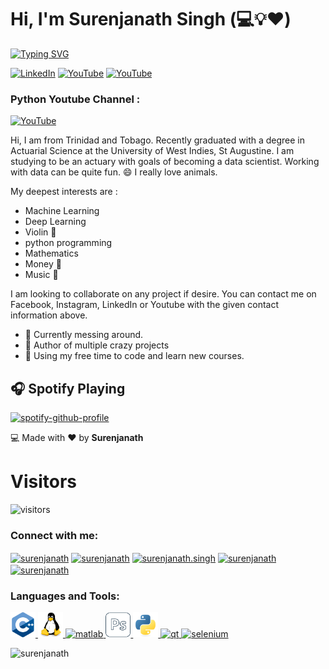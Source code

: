 
# Hi, I'm Surenjanath Singh (:computer::bulb::heart:)

[![Typing SVG](https://readme-typing-svg.herokuapp.com?width=700&lines=Welcome+to+my+Git-Hub;I+love+to+analyze+and+scrape+data;My+love+for+animals+is+unconditional)](https://git.io/typing-svg)

[![LinkedIn](https://img.shields.io/badge/LinkedIn-%230077B5.svg?&style=flat-square&logo=linkedin&logoColor=white)](https://tt.linkedin.com/in/surenjanath) 
[![YouTube](https://img.shields.io/badge/YouTube-%23FF0000.svg?&style=flat-square&logo=youtube&logoColor=white)](https://www.youtube.com/SurenjanathSinghLC) 
[![YouTube](https://img.shields.io/badge/YouTube-%23FF0000.svg?&style=flat-square&logo=youtube&logoColor=white)](https://www.youtube.com/channel/UCQY3fUEuwLLysW0oO2DDdzQ) 


### Python Youtube Channel : 
[![YouTube](https://img.shields.io/badge/YouTube-%23FF0000.svg?&style=flat-square&logo=youtube&logoColor=white)](https://www.youtube.com/channel/UCbDL7RSxZIJnhFBRay-JrWQ) 


Hi, I am from Trinidad and Tobago. 
Recently graduated with a degree in Actuarial Science at the University of West Indies, St Augustine.
I am studying to be an actuary with goals of becoming a data scientist. 
Working with data can be quite fun. :smile:
I really love animals.

My deepest interests are : 
- Machine Learning
- Deep Learning
- Violin 🎻
- python programming
- Mathematics
- Money 🤑
- Music 🎵

I am looking to collaborate on any project if desire. You can contact me on Facebook, Instagram, LinkedIn or Youtube with the given contact information above.


- 💪 Currently messing around.
- 💝 Author of multiple crazy projects
- 🎯 Using my free time to code and learn new courses.



## :headphones: Spotify Playing

[![spotify-github-profile](https://spotify-github-profile.vercel.app/api/view?uid=21zlc5j5zc3zhd3lie7tkbruq&cover_image=true&theme=novatorem)](https://spotify-github-profile.vercel.app/api/view?uid=21zlc5j5zc3zhd3lie7tkbruq&redirect=true)





:computer: Made with :heart: by **Surenjanath** 

# Visitors
![visitors](https://komarev.com/ghpvc/?username=surenjanath&color=blueviolet)

<h3 align="left">Connect with me:</h3>
<p align="left">
<a href="https://twitter.com/surenjanath" target="blank"><img align="center" src="https://raw.githubusercontent.com/rahuldkjain/github-profile-readme-generator/master/src/images/icons/Social/twitter.svg" alt="surenjanath" height="30" width="40" /></a>
<a href="https://linkedin.com/in/surenjanath" target="blank"><img align="center" src="https://raw.githubusercontent.com/rahuldkjain/github-profile-readme-generator/master/src/images/icons/Social/linked-in-alt.svg" alt="surenjanath" height="30" width="40" /></a>
<a href="https://fb.com/surenjanath.singh" target="blank"><img align="center" src="https://raw.githubusercontent.com/rahuldkjain/github-profile-readme-generator/master/src/images/icons/Social/facebook.svg" alt="surenjanath.singh" height="30" width="40" /></a>
<a href="https://instagram.com/surenjanath" target="blank"><img align="center" src="https://raw.githubusercontent.com/rahuldkjain/github-profile-readme-generator/master/src/images/icons/Social/instagram.svg" alt="surenjanath" height="30" width="40" /></a>
<a href="https://www.youtube.com/SurenjanathSinghLC" target="blank"><img align="center" src="https://raw.githubusercontent.com/rahuldkjain/github-profile-readme-generator/master/src/images/icons/Social/youtube.svg" alt="surenjanath" height="30" width="40" /></a>
</p>

<h3 align="left">Languages and Tools:</h3>
<p align="left"> <a href="https://www.w3schools.com/cpp/" target="_blank"> <img src="https://raw.githubusercontent.com/devicons/devicon/master/icons/cplusplus/cplusplus-original.svg" alt="cplusplus" width="40" height="40"/> </a> <a href="https://www.linux.org/" target="_blank"> <img src="https://raw.githubusercontent.com/devicons/devicon/master/icons/linux/linux-original.svg" alt="linux" width="40" height="40"/> </a> <a href="https://www.mathworks.com/" target="_blank"> <img src="https://upload.wikimedia.org/wikipedia/commons/2/21/Matlab_Logo.png" alt="matlab" width="40" height="40"/> </a> <a href="https://www.photoshop.com/en" target="_blank"> <img src="https://raw.githubusercontent.com/devicons/devicon/master/icons/photoshop/photoshop-line.svg" alt="photoshop" width="40" height="40"/> </a> <a href="https://www.python.org" target="_blank"> <img src="https://raw.githubusercontent.com/devicons/devicon/master/icons/python/python-original.svg" alt="python" width="40" height="40"/> </a> <a href="https://www.qt.io/" target="_blank"> <img src="https://upload.wikimedia.org/wikipedia/commons/0/0b/Qt_logo_2016.svg" alt="qt" width="40" height="40"/> </a> <a href="https://www.selenium.dev" target="_blank"> <img src="https://raw.githubusercontent.com/detain/svg-logos/780f25886640cef088af994181646db2f6b1a3f8/svg/selenium-logo.svg" alt="selenium" width="40" height="40"/> </a> </p>

<p>
<p><img align="left" src="https://github-readme-stats.vercel.app/api/top-langs?username=surenjanath&show_icons=true&locale=en&layout=compact" alt="surenjanath" /></p>
</p>


<!---
surenjanath/surenjanath is a ✨ special ✨ repository because its `README.md` (this file) appears on your GitHub profile.
You can click the Preview link to take a look at your changes.
--->
